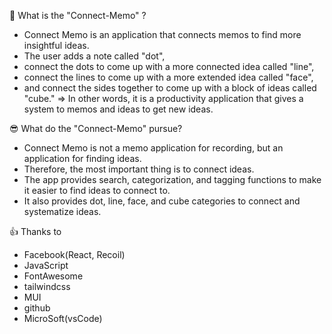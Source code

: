 🤔 What is the "Connect-Memo" ? 
 - Connect Memo is an application that connects memos to find more insightful ideas.
 - The user adds a note called "dot",
 - connect the dots to come up with a more connected idea called "line",
 - connect the lines to come up with a more extended idea called "face",
 - and connect the sides together to come up with a block of ideas called "cube."
   => In other words, it is a productivity application that gives a system to memos and ideas to get new ideas.
  
😎 What do the "Connect-Memo" pursue?
 - Connect Memo is not a memo application for recording, but an application for finding ideas.
 - Therefore, the most important thing is to connect ideas.
 - The app provides search, categorization, and tagging functions to make it easier to find ideas to connect to.
 - It also provides dot, line, face, and cube categories to connect and systematize ideas.
   
👍 Thanks to
 - Facebook(React, Recoil)
 - JavaScript
 - FontAwesome
 - tailwindcss
 - MUI
 - github
 - MicroSoft(vsCode)
